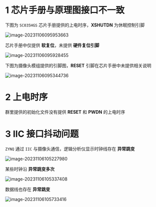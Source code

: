 # 1 芯片手册与原理图接口不一致

下图为 `SC035HGS` 芯片手册提供的上电时序，**XSHUTDN** 为休眠控制引脚

![image-20231106095953663](https://image.krins.cloud/202311060959737.png)

芯片手册中仅提供 **软复位**，未提供 **硬件复位引脚**

![image-20231106095928455](https://image.krins.cloud/202311060959515.png)

下图为摄像头模组提供的引脚图，**RESET** 引脚在芯片手册中未提供相关说明

![image-20231106095344736](https://image.krins.cloud/202311060953880.png)

# 2 上电时序

群里提供的初始化文件没有提供 **RESET** 和 **PWDN** 的上电时序

# 3 IIC 接口抖动问题

`ZYNQ` 通过 `IIC` 与摄像头通信，逻辑分析仪显示时钟线存在 **异常跳变**

![image-20231106105227980](https://image.krins.cloud/202311061052094.png)

某些时钟沿 **异常跳变多次**

![image-20231106105337408](https://image.krins.cloud/202311061055108.png)

数据线也存在 **异常跳变**

![image-20231106105733416](https://image.krins.cloud/202311061057533.png)